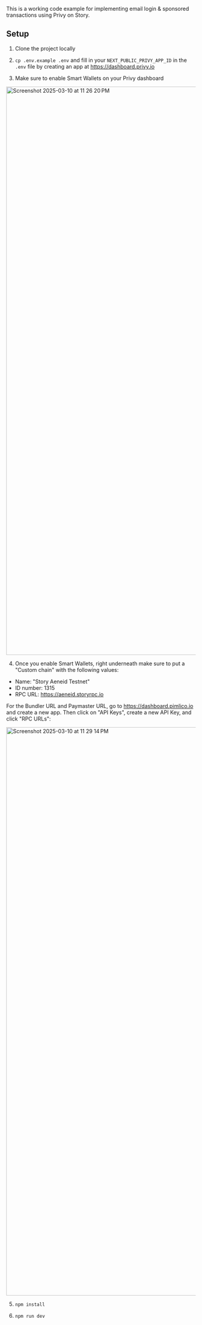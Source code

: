 This is a working code example for implementing email login & sponsored transactions using Privy on Story.

## Setup

1. Clone the project locally

2. `cp .env.example .env` and fill in your `NEXT_PUBLIC_PRIVY_APP_ID` in the `.env` file by creating an app at https://dashboard.privy.io

3. Make sure to enable Smart Wallets on your Privy dashboard

<img width="1512" alt="Screenshot 2025-03-10 at 11 26 20 PM" src="https://github.com/user-attachments/assets/1e12e09b-501b-4a74-97e2-efeff354a503" />

4. Once you enable Smart Wallets, right underneath make sure to put a "Custom chain" with the following values:

- Name: "Story Aeneid Testnet"
- ID number: 1315
- RPC URL: https://aeneid.storyrpc.io

For the Bundler URL and Paymaster URL, go to https://dashboard.pimlico.io and create a new app. Then click on "API Keys", create a new API Key, and click "RPC URLs":

<img width="1512" alt="Screenshot 2025-03-10 at 11 29 14 PM" src="https://github.com/user-attachments/assets/0e6d9e9c-dc60-44bf-9afe-b17c52ba07f2" />

5. `npm install`

6. `npm run dev`
